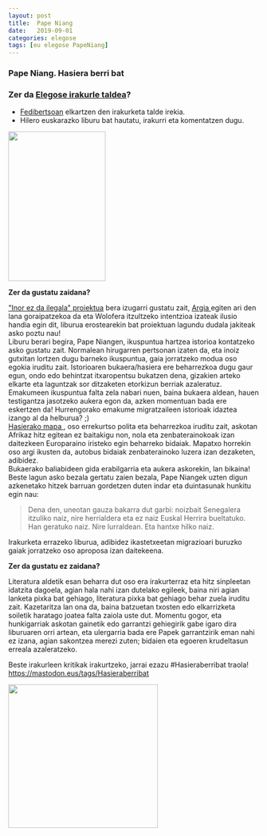 ```yaml
---
layout: post
title:  Pape Niang
date:   2019-09-01
categories: elegose
tags: [eu elegose PapeNiang]
---
```

### Pape Niang. Hasiera berri bat
### Zer da [Elegose irakurle taldea](https://laborategia.eus/mastodon-irakurketa-taldea/)?
- [Fedibertsoan](https://eu.wikipedia.org/wiki/Fedibertso) elkartzen den irakurketa talde irekia.
- Hilero euskarazko liburu bat hautatu, irakurri eta komentatzen dugu.


<a href="https://azoka.argia.eus/produktua/421"><img class="aligncenter size-medium wp-image-2863" src="https://izaroblog.files.wordpress.com/2019/08/pape-niang-hasiera-berri-bat.jpg?w=195" alt="" width="195" height="300" /></a>
<p style="text-align: left;"><strong>Zer da gustatu zaidana?</strong></p>
<p><a href="https://www.argia.eus/inor-ez-da-ilegala" target="_blank" rel="noopener">"Inor ez da ilegala" proiektua</a> bera izugarri gustatu zait, <a href="https://www.argia.eus/" target="_blank" rel="noopener">Argia </a>egiten ari den lana goraipatzekoa da eta Wolofera itzultzeko intentzioa izateak ilusio handia egin dit, liburua erostearekin bat proiektuan lagundu dudala jakiteak asko poztu nau!<br />Liburu berari begira, Pape Niangen, ikuspuntua hartzea istorioa kontatzeko asko gustatu zait. Normalean hirugarren pertsonan izaten da, eta inoiz gutxitan lortzen dugu barneko ikuspuntua, gaia jorratzeko modua oso egokia iruditu zait. Istorioaren bukaera/hasiera ere beharrezkoa dugu gaur egun, ondo edo behintzat itxaropentsu bukatzen dena, gizakien arteko elkarte eta laguntzak sor ditzaketen etorkizun berriak azaleratuz.<br />Emakumeen ikuspuntua falta zela nabari nuen, baina bukaera aldean, hauen testigantza jasotzeko aukera egon da, azken momentuan bada ere eskertzen da! Hurrengorako emakume migratzaileen istorioak idaztea izango al da helburua? ;)<br /><a href="https://izaroblog.files.wordpress.com/2019/08/hasierako-mapa.png">Hasierako mapa </a>, oso errekurtso polita eta beharrezkoa iruditu zait, askotan Afrikaz hitz egitean ez baitakigu non, nola eta zenbaterainokoak izan daitezkeen Europaraino iristeko egin beharreko bidaiak. Mapatxo horrekin oso argi ikusten da, autobus bidaiak zenbaterainoko luzera izan dezaketen, adibidez.<br />Bukaerako baliabideen gida erabilgarria eta aukera askorekin, lan bikaina!<br />Beste lagun asko bezala gertatu zaien bezala, Pape Niangek uzten digun azkenetako hitzek barruan gordetzen duten indar eta duintasunak hunkitu egin nau:</p>
<blockquote>
<p>Dena den, uneotan gauza bakarra dut garbi: noizbait Senegalera itzuliko naiz, nire herrialdera eta ez naiz Euskal Herrira bueltatuko. Han geratuko naiz. Nire lurraldean. Eta hantxe hilko naiz.</p>
</blockquote>
<p>Irakurketa errazeko liburua, adibidez ikastetxeetan migrazioari buruzko gaiak jorratzeko oso aproposa izan daitekeena.</p>
<p><strong>Zer da gustatu ez zaidana?</strong></p>
<p>Literatura aldetik esan beharra dut oso era irakurterraz eta hitz sinpleetan idatzita dagoela, agian hala nahi izan dutelako egileek, baina niri agian lanketa pixka bat gehiago, literatura pixka bat gehiago behar zuela iruditu zait. Kazetaritza lan ona da, baina batzuetan txosten edo elkarrizketa soiletik haratago joatea falta zaiola uste dut. Momentu gogor, eta hunkigarriak askotan gainetik edo garrantzi gehiegirik gabe igaro dira liburuaren orri artean, eta ulergarria bada ere Papek garrantzirik eman nahi ez izana, agian sakontzea merezi zuten; bidaien eta egoeren krudeltasun erreala azaleratzeko.</p>
<p>Beste irakurleen kritikak irakurtzeko, jarrai ezazu #Hasieraberribat traola!<br /><a href="https://mastodon.eus/tags/hasieraberribat">https://mastodon.eus/tags/Hasieraberribat</a></p>
<p><a href="https://mastodon.eus/tags/hasieraberribat"><img class="aligncenter size-medium wp-image-2861" src="https://izaroblog.files.wordpress.com/2019/08/hasieraberribattraola.png?w=300" alt="" width="300" height="288" /></a></p>
